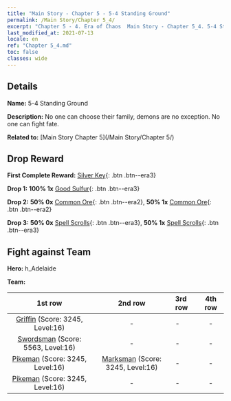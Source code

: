 ```yaml
---
title: "Main Story - Chapter 5 - 5-4 Standing Ground"
permalink: /Main Story/Chapter 5_4/
excerpt: "Chapter 5 - 4. Era of Chaos  Main Story - Chapter 5_4. 5-4 Standing Ground"
last_modified_at: 2021-07-13
locale: en
ref: "Chapter 5_4.md"
toc: false
classes: wide
---
```


## Details

 **Name:** 5-4 Standing Ground

 **Description:** No one can choose their family, demons are no exception. No one can fight fate.

 **Related to:** [Main Story Chapter 5](/Main Story/Chapter 5/)

## Drop Reward

 **First Complete Reward:** [Silver Key](/Items/con_693/){: .btn .btn--era3}

 **Drop 1:** **100% 1x** [Good Sulfur](/Items/mat_15/){: .btn .btn--era3}

 **Drop 2:** **50% 0x** [Common Ore](/Items/mat_6/){: .btn .btn--era2}, **50% 1x** [Common Ore](/Items/mat_6/){: .btn .btn--era2}

 **Drop 3:** **50% 0x** [Spell Scrolls](/Items/con_694/){: .btn .btn--era3}, **50% 1x** [Spell Scrolls](/Items/con_694/){: .btn .btn--era3}


## Fight against Team
 **Hero:** h_Adelaide

 **Team:**


  | 1st row | 2nd row | 3rd row | 4th row |
  |:----:|:----:|:----|:----:|
  | [Griffin](/units/Griffin/) (Score: 3245, Level:16)  | - | - | - |
  | [Swordsman](/units/Swordsman/) (Score: 5563, Level:16)  | - | - | - |
  | [Pikeman](/units/Pikeman/) (Score: 3245, Level:16)  | [Marksman](/units/Marksman/) (Score: 3245, Level:16)  | - | - |
  | [Pikeman](/units/Pikeman/) (Score: 3245, Level:16)  | - | - | - |


